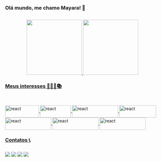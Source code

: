 ### Olá mundo, me chamo Mayara! 💖
##
<div align="center">
  <a href="https://github.com/maysvx">
  <img height="180rem" 
       src="https://github-readme-stats.vercel.app/api?username=maysvx&show_icons=true&theme=cobalt&include_all_commits=true&count_private=true"/>
  <img height="180rem" src="https://github-readme-stats.vercel.app/api/top-langs/?username=maysvx&layout=compact&langs_count=7&theme=cobalt"/>
</div>
  
### Meus interesses 👩🏼‍💻📚
##  
  
<div style="display: inline_block"><br>
  <img align="center" alt="react" height="40" width="110" src="https://img.shields.io/badge/React-20232A?style=for-the-badge&logo=react&logoColor=61DAFB">
  <img align="center" alt="react" height="40" width="100" src="https://img.shields.io/badge/CSS3-1572B6?style=for-the-badge&logo=css3&logoColor=white">
  <img align="center" alt="react" height="40" width="150" src="https://img.shields.io/badge/JavaScript-F7DF1E?style=for-the-badge&logo=javascript&logoColor=black">
  <img align="center" alt="react" height="40" width="120" src="https://img.shields.io/badge/HTML5-E34F26?style=for-the-badge&logo=html5&logoColor=white">
  <img align="center" alt="react" height="40" width="150" src="https://img.shields.io/badge/Bootstrap-563D7C?style=for-the-badge&logo=bootstrap&logoColor=white">
  <img align="center" alt="react" height="40" width="150" src="https://img.shields.io/badge/php-563D7C?style=for-the-badge&logo=php&logoColor=white">
    <img align="center" alt="react" height="40" width="150" src="https://img.shields.io/badge/typescript-563D7C?style=for-the-badge&logo=typescript&logoColor=white">
</div>
  
### Contatos 📞
##
<div> 
    <a href="https://www.instagram.com/maysvx_/" target="_blank"><img src="https://img.shields.io/badge/-Instagram-%23E4405F?style=for-the-badge&logo=instagram&logoColor=white" target="_blank"></a>
    <a href = "mailto:mayara.ceet@gmail.com"><img src="https://img.shields.io/badge/-Gmail-%23333?style=for-the-badge&logo=gmail&logoColor=white" target="_blank"></a>
    <a href="https://www.linkedin.com/in/mayarasilvav/" target="_blank"><img src="https://img.shields.io/badge/-LinkedIn-%230077B5?style=for-the-badge&logo=linkedin&logoColor=white" target="_blank"></a> 
  <a href="https://www.figma.com/@maysvx" target="_blank"><img src="https://img.shields.io/badge/Figma-F24E1E?style=for-the-badge&logo=figma&logoColor=white" target="_blank"></a>
</div
